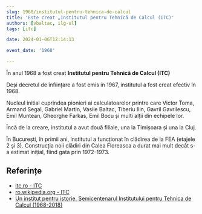 ```yaml
---
slug: 1968/institutul-pentru-tehnica-de-calcul
title: 'Este creat „Institutul pentru Tehnică de Calcul (ITC)'
authors: [vbaltac, ilg-ul]
tags: [itc]

date: 2024-01-06T12:14:13

event_date: '1968'

---
```


În anul 1968 a fost creat **Institutul pentru Tehnică de Calcul (ITC)**

<!-- truncate -->

Deși decretul de înființare a fost emis in 1967, institutul a fost
creat efectiv în 1968.

Nucleul initial cuprindea pionieri ai calculatoarelor printre care
Victor Toma, Armand Segal, Gabriel Martin, Vasile Baltac, Tiberiu Ilin,
Gavril Gavrilescu, Emil Muntean, Gheorghe Farkas, Emil Bocu și multi
alții din echipele lor.

Încă de la creare, institutul a avut două filiale, una la Timișoara
și una la Cluj.

În București, în primii ani, institutul a funcționat în clădirea de la FEA
(etajele 2 și 3).
Construcția noii clădiri din Calea Floreasca a durat mai mult decât
s-a estimat inițial, fiind gata prin 1972-1973.

## Referințe

- [itc.ro - ITC](https://www.itc.ro)
- [ro.wikipedia.org - ITC](https://ro.wikipedia.org/wiki/Institutul_pentru_Tehnică_de_Calcul)
- [Un institut pentru istorie. Semicentenarul Institutului pentru Tehnica de Calcul (1968-2018)](https://www.agir.ro/carte/un-institut-pentru-istorie-semicentenarul-institutului-pentru-tehnica-de-calcul-1968-2018-123155.html)
